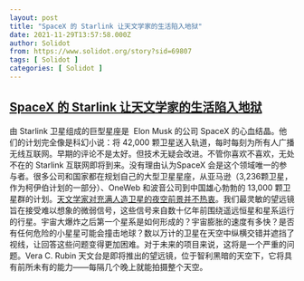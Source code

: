 ```yaml
---
layout: post
title: "SpaceX 的 Starlink 让天文学家的生活陷入地狱"
date: 2021-11-29T13:57:58.000Z
author: Solidot
from: https://www.solidot.org/story?sid=69807
tags: [ Solidot ]
categories: [ Solidot ]
---
```

<!--1638194278000-->
[SpaceX 的 Starlink 让天文学家的生活陷入地狱](https://www.solidot.org/story?sid=69807)
------

<div>
由 Starlink 卫星组成的巨型星座是&nbsp; Elon Musk 的公司 SpaceX 的心血结晶。他们的计划完全像是科幻小说：将 42,000 颗卫星送入轨道，每时每刻为所有人广播无线互联网。早期的评论不是太好。但技术无疑会改进。不管你喜欢不喜欢，无处不在的 Starlink 互联网即将到来。没有理由认为SpaceX 会是这个领域唯一的参与者。很多公司和国家都在规划自己的大型卫星星座，从亚马逊（3,236颗卫星，作为柯伊伯计划的一部分）、OneWeb 和波音公司到中国雄心勃勃的 13,000 颗卫星群的计划。<a href="https://www.thedailybeast.com/spacexs-starlink-is-making-life-hell-for-astronomers-but-telescopes-on-the-moon-could-fix-that" target="_blank">天文学家对充满人造卫星的夜空前景并不热衷</a>。我们最灵敏的望远镜旨在接受难以想象的微弱信号，这些信号来自数十亿年前围绕遥远恒星和星系运行的行星。宇宙大爆炸之后第一个星系是如何形成的？宇宙膨胀的速度有多快？是否有任何危险的小星星可能会撞击地球？数以万计的卫星在天空中纵横交错并遮挡了视线，让回答这些问题变得更加困难。对于未来的项目来说，这将是一个严重的问题。Vera C. Rubin 天文台是即将推出的望远镜，位于智利黑暗的天空下，它将具有前所未有的能力——每隔几个晚上就能拍摄整个天空。
</div>
